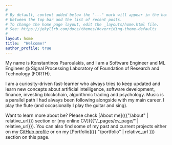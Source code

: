 ```yaml
---
#
# By default, content added below the "---" mark will appear in the home page
# between the top bar and the list of recent posts.
# To change the home page layout, edit the _layouts/home.html file.
# See: https://jekyllrb.com/docs/themes/#overriding-theme-defaults
#
layout: home
title:  "Welcome!"
author_profile: true
---
```


My name is Konstantinos Psaroulakis, and I am a Software Engineer and ML Engineer @ Signal Processing Laboratory of Foundation of Research and Technology (FORTH). 

I am a curiosity-driven fast-learner who always tries to keep updated and learn new concepts about artificial intelligence, software development, finance, investing blockchain, algorithmic trading and psychology.
Music is a parallel path I had always been following alongside with my main career. I play the flute (and occasionally I play the guitar and sing).

Want to learn more about be? Please check [About me]({{"/about" | relative_url}}) section or [my online CV]({{"/_pages/cv_page/" | relative_url}}).
You can also find some of my past and current projects either on my [GitHub profile](https://github.com/konpsar/) or on my [Portfolio]({{ "/portfolio" | relative_url }}) section on this page.

<br/>